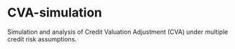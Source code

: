 # CVA-simulation
Simulation and analysis of Credit Valuation Adjustment (CVA) under multiple credit risk assumptions.
